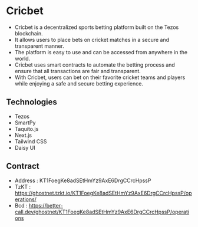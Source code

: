 # Cricbet
- Cricbet is a decentralized sports betting platform built on the Tezos blockchain.
- It allows users to place bets on cricket matches in a secure and transparent manner.
- The platform is easy to use and can be accessed from anywhere in the world.
- Cricbet uses smart contracts to automate the betting process and ensure that all transactions are fair and transparent.
- With Cricbet, users can bet on their favorite cricket teams and players while enjoying a safe and secure betting experience.

## Technologies
- Tezos
- SmartPy
- Taquito.js
- Next.js
- Tailwind CSS
- Daisy UI

## Contract
- Address : KT1FoegKe8adSEtHmYz9AxE6DrgCCrcHpssP
- TzKT : https://ghostnet.tzkt.io/KT1FoegKe8adSEtHmYz9AxE6DrgCCrcHpssP/operations/ 
- Bcd : https://better-call.dev/ghostnet/KT1FoegKe8adSEtHmYz9AxE6DrgCCrcHpssP/operations
